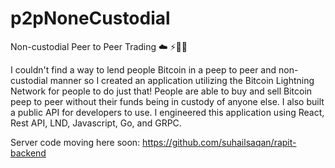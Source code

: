 # p2pNoneCustodial

Non-custodial Peer to Peer Trading ☁️ ⚡😶‍🌫️

I couldn't find a way to lend people Bitcoin in a peep to peer and non-custodial manner so I created an application utilizing the Bitcoin Lightning Network for people to do just that! People are able to buy and sell Bitcoin peep to peer without their funds being in custody of anyone else. I also built a public API for developers to use. I engineered this application using React, Rest API, LND, Javascript, Go, and GRPC.

Server code moving here soon: https://github.com/suhailsaqan/rapit-backend
